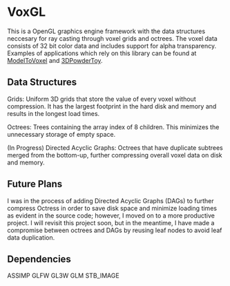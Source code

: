 # VoxGL
This is a OpenGL graphics engine framework with the data structures neccesary for ray casting through voxel grids and octrees.  The voxel data consists of 32 bit color data and includes support for alpha transparency. Examples of applications which rely on this library can be found at [ModelToVoxel](https://github.com/jfriedson/modeltovoxel) and [3DPowderToy](https://github.com/jfriedson/3DPowderToy).

## Data Structures
Grids: Uniform 3D grids that store the value of every voxel without compression. It has the largest footprint in the hard disk and memory and results in the longest load times.

Octrees: Trees containing the array index of 8 children. This minimizes the unnecessary storage of empty space.

(In Progress) Directed Acyclic Graphs: Octrees that have duplicate subtrees merged from the bottom-up, further compressing overall voxel data on disk and memory.

## Future Plans
I was in the process of adding Directed Acyclic Graphs (DAGs) to further compress Octress in order to save disk space and minimize loading times as evident in the source code; however, I moved on to a more productive project. I will revisit this project soon, but in the meantime, I have made a compromise between octrees and DAGs by reusing leaf nodes to avoid leaf data duplication.

## Dependencies
ASSIMP
GLFW
GL3W
GLM
STB_IMAGE
